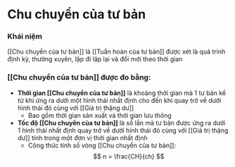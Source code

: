 # Chu chuyển của tư bản

### Khái niệm
[[Chu chuyển của tư bản]] là [[Tuần hoàn của tư bản]] được xét là quá trình định kỳ, thường xuyên, lặp đi lặp lại và đổi mới theo thời gian

### [[Chu chuyển của tư bản]] được đo bằng:
- **Thời gian [[Chu chuyển của tư bản]]** là khoảng thời gian mà 1 tư bản kể từ khi ứng ra dưới một hình thái nhất định cho đến khi quay trở về dưới hình thái đó cùng với [[Giá trị thặng dư]]
	- Bao gồm thời gian sản xuất và thời gian lưu thông
- **Tốc độ [[Chu chuyển của tư bản]]** là số lần mà tư bản được ứng ra dưới 1 hình thái nhất định quay trở về dưới hình thái đó cùng với [[Giá trị thặng dư]] tính trong một đơn vị thời gian nhất định
	- Công thức tính số vòng [[Chu chuyển của tư bản]]:
$$
	n = \frac{CH}{ch}
$$